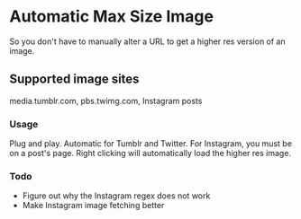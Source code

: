 # Automatic Max Size Image
So you don't have to manually alter a URL to get a higher res version of an image.
## Supported image sites
media.tumblr.com, pbs.twimg.com, Instagram posts
### Usage
Plug and play. Automatic for Tumblr and Twitter. For Instagram, you must be on a post's page. Right clicking will automatically load the higher res image.
### Todo
* Figure out why the Instagram regex does not work
* Make Instagram image fetching better
